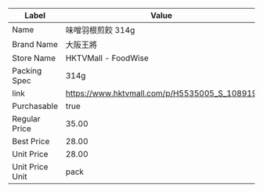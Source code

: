 | Label           | Value                                        |
| --------------- | -------------------------------------------- |
| Name            | 味噌羽根煎餃 314g                                  |
| Brand Name      | 大阪王將                                         |
| Store Name      | HKTVMall - FoodWise                          |
| Packing Spec    | 314g                                         |
| link            | https://www.hktvmall.com/p/H5535005_S_108919 |
| Purchasable     | true                                         |
| Regular Price   | 35.00                                        |
| Best Price      | 28.00                                        |
| Unit Price      | 28.00                                        |
| Unit Price Unit | pack                                         |
